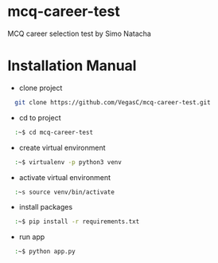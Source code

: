 # mcq-career-test

MCQ career selection test by Simo Natacha

# Installation Manual

- clone project

```sh
  git clone https://github.com/VegasC/mcq-career-test.git
```

- cd to project

```sh
  :~$ cd mcq-career-test
```

- create virtual environment

```sh
  :~$ virtualenv -p python3 venv
```

- activate virtual environment

```sh
  :~s source venv/bin/activate
```

- install packages

```sh
  :~$ pip install -r requirements.txt
```

- run app

```sh
  :~$ python app.py
```
